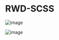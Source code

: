 # RWD-SCSS
![image](https://github.com/barpa00/RWD-SCSS/blob/main/scss-clothes.gif)

![image](https://github.com/barpa00/RWD-SCSS/blob/main/Frame%201.jpg)

